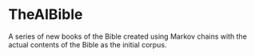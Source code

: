 # TheAIBible
A series of new books of the Bible created using Markov chains with the actual contents of the Bible as the initial corpus.
